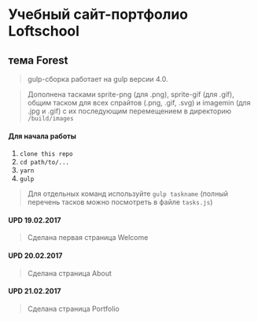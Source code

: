 # Учебный сайт-портфолио Loftschool
## тема Forest

> gulp-сборка работает на gulp версии 4.0. 

> Дополнена тасками sprite-png (для .png), sprite-gif (для .gif), общим таском для всех спрайтов (.png, .gif, .svg) и imagemin (для .jpg и .gif) с их последующим перемещением в директорию ```/build/images```

#### Для начала работы

1. ```clone this repo```
2. ```cd path/to/...```
3. ```yarn```
4. ```gulp```

> Для отдельных команд используйте ```gulp taskname``` (полный перечень тасков можно посмотреть в файле ```tasks.js```)

#### UPD 19.02.2017

> Сделана первая страница Welcome

#### UPD 20.02.2017

> Сделана страница About

#### UPD 21.02.2017

> Сделана страница Portfolio